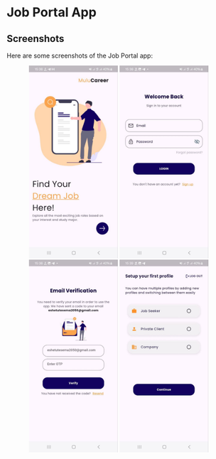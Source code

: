 # Job Portal App
## Screenshots

Here are some screenshots of the Job Portal app:

<p align="center">
  <img src="job_app/assets/screenshots/1.jpg" alt="Screenshot 1" width="200"/>
  <img src="job_app/assets/screenshots/2.jpg" alt="Screenshot 2" width="200"/>
  <img src="job_app/assets/screenshots/3.jpg" alt="Screenshot 3" width="200"/>
  <img src="job_app/assets/screenshots/4.jpg" alt="Screenshot 4" width="200"/>
</p>
